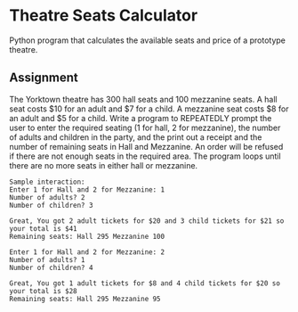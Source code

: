 # Theatre Seats Calculator
Python program that calculates the available seats and price of a prototype theatre.

## Assignment

The Yorktown theatre has 300 hall seats and 100 mezzanine seats. A hall seat costs $10 for an adult and $7 for a child. A mezzanine seat costs $8 for an adult and $5 for a child. Write a program to REPEATEDLY prompt the user to enter the required seating (1 for hall, 2 for mezzanine), the number of adults and children in the party, and the print out a receipt and the number of remaining seats in Hall and Mezzanine. An order will be refused if there are not enough seats in the required area. The program loops until there are no more seats in either hall or mezzanine.  

```
Sample interaction:
Enter 1 for Hall and 2 for Mezzanine: 1
Number of adults? 2
Number of children? 3
 
Great, You got 2 adult tickets for $20 and 3 child tickets for $21 so your total is $41
Remaining seats: Hall 295 Mezzanine 100

Enter 1 for Hall and 2 for Mezzanine: 2
Number of adults? 1
Number of children? 4
 
Great, You got 1 adult tickets for $8 and 4 child tickets for $20 so your total is $28
Remaining seats: Hall 295 Mezzanine 95
```

